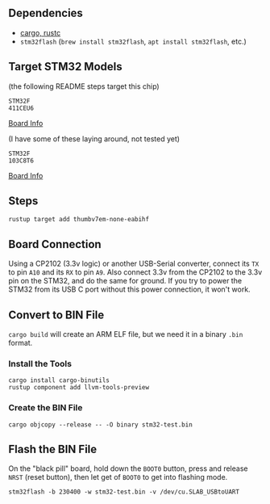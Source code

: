 ## Dependencies

* [cargo, rustc](https://rustup.rs)
* `stm32flash` (`brew install stm32flash`, `apt install stm32flash`, etc.)


## Target STM32 Models

(the following README steps target this chip)
```
STM32F
411CEU6
```
[Board Info](https://stm32-base.org/boards/STM32F411CEU6-WeAct-Black-Pill-V2.0)

(I have some of these laying around, not tested yet)
```
STM32F
103C8T6
```

[Board Info](https://stm32-base.org/boards/STM32F103C8T6-Black-Pill)

## Steps

```
rustup target add thumbv7em-none-eabihf
```

## Board Connection

Using a CP2102 (3.3v logic) or another USB-Serial converter, connect its `TX` to pin `A10` and its `RX` to pin `A9`.
Also connect 3.3v from the CP2102 to the 3.3v pin on the STM32, and do the same for ground.
If you try to power the STM32 from its USB C port without this power connection, it won't work.

## Convert to BIN File

`cargo build` will create an ARM ELF file, but we need it in a binary `.bin` format.

### Install the Tools

```
cargo install cargo-binutils
rustup component add llvm-tools-preview
```

### Create the BIN File

```
cargo objcopy --release -- -O binary stm32-test.bin
```

## Flash the BIN File

On the "black pill" board, hold down the `BOOT0` button, press and release `NRST` (reset button), then let get of `BOOT0` to get into flashing mode.

```
stm32flash -b 230400 -w stm32-test.bin -v /dev/cu.SLAB_USBtoUART
```
